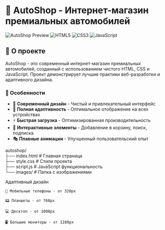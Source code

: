 # 🚗 AutoShop - Интернет-магазин премиальных автомобилей

![AutoShop Preview](https://img.shields.io/badge/AutoShop-Премиальные%20автомобили-ff6b9d?style=for-the-badge)
![HTML5](https://img.shields.io/badge/HTML5-E34F26?style=flat&logo=html5&logoColor=white)
![CSS3](https://img.shields.io/badge/CSS3-1572B6?style=flat&logo=css3&logoColor=white)
![JavaScript](https://img.shields.io/badge/JavaScript-F7DF1E?style=flat&logo=javascript&logoColor=black)

## 📖 О проекте

AutoShop - это современный интернет-магазин премиальных автомобилей, созданный с использованием чистого HTML, CSS и JavaScript. Проект демонстрирует лучшие практики веб-разработки и адаптивного дизайна.

### 🌟 Особенности

- 🎨 **Современный дизайн** - Чистый и привлекательный интерфейс  
- 📱 **Полная адаптивность** - Оптимальное отображение на всех устройствах  
- ⚡ **Быстрая загрузка** - Оптимизированная производительность  
- 🛒 **Интерактивные элементы** - Добавление в корзину, поиск, подписка  
- 🎭 **Плавные анимации** - Улучшенный пользовательский опыт  

autoshop/  
├── index.html          # Главная страница  
├── style.css           # Стили проекта  
├── script.js           # JavaScript функциональность  
└── images/             # Папка с изображениями  

Адаптивный дизайн

    📱 Мобильные телефоны - от 320px

    📟 Планшеты - от 768px

    💻 Десктоп - от 1000px

    🖥️ Большие мониторы - от 1280px

